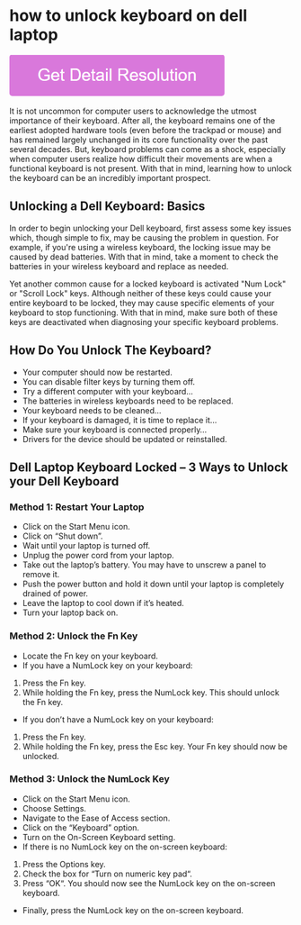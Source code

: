 # how to unlock keyboard on dell laptop

[![how to unlock keyboard on dell laptop](gett-stateed.png)](https://github.com/techviraal/how.to.unlock.keyboard.on.dell.laptop)

It is not uncommon for computer users to acknowledge the utmost importance of their keyboard. After all, the keyboard remains one of the earliest adopted hardware tools (even before the trackpad or mouse) and has remained largely unchanged in its core functionality over the past several decades. But, keyboard problems can come as a shock, especially when computer users realize how difficult their movements are when a functional keyboard is not present. With that in mind, learning how to unlock the keyboard can be an incredibly important prospect.

## Unlocking a Dell Keyboard: Basics

In order to begin unlocking your Dell keyboard, first assess some key issues which, though simple to fix, may be causing the problem in question. For example, if you're using a wireless keyboard, the locking issue may be caused by dead batteries. With that in mind, take a moment to check the batteries in your wireless keyboard and replace as needed.

Yet another common cause for a locked keyboard is activated "Num Lock" or "Scroll Lock" keys. Although neither of these keys could cause your entire keyboard to be locked, they may cause specific elements of your keyboard to stop functioning. With that in mind, make sure both of these keys are deactivated when diagnosing your specific keyboard problems.

## How Do You Unlock The Keyboard?

* Your computer should now be restarted.
* You can disable filter keys by turning them off.
* Try a different computer with your keyboard…
* The batteries in wireless keyboards need to be replaced.
* Your keyboard needs to be cleaned…
* If your keyboard is damaged, it is time to replace it…
* Make sure your keyboard is connected properly…
* Drivers for the device should be updated or reinstalled.

## Dell Laptop Keyboard Locked – 3 Ways to Unlock your Dell Keyboard

### Method 1: Restart Your Laptop

* Click on the Start Menu icon.
* Click on “Shut down”.
* Wait until your laptop is turned off.
* Unplug the power cord from your laptop.
* Take out the laptop’s battery. You may have to unscrew a panel to remove it.
* Push the power button and hold it down until your laptop is completely drained of power.
* Leave the laptop to cool down if it’s heated.
* Turn your laptop back on.

### Method 2: Unlock the Fn Key

* Locate the Fn key on your keyboard.
* If you have a NumLock key on your keyboard:
 1. Press the Fn key.
 2. While holding the Fn key, press the NumLock key. This should unlock the Fn key.
* If you don’t have a NumLock key on your keyboard:
 1. Press the Fn key.
 2. While holding the Fn key, press the Esc key. Your Fn key should now be unlocked.

### Method 3: Unlock the NumLock Key

* Click on the Start Menu icon.
* Choose Settings.
* Navigate to the Ease of Access section.
* Click on the “Keyboard” option.
* Turn on the On-Screen Keyboard setting.
* If there is no NumLock key on the on-screen keyboard:
 1. Press the Options key.
 2. Check the box for “Turn on numeric key pad“.
 3. Press “OK“. You should now see the NumLock key on the on-screen keyboard.
* Finally, press the NumLock key on the on-screen keyboard.
